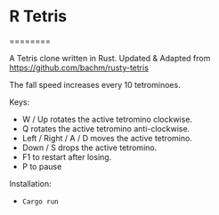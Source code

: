 # R Tetris
========

A Tetris clone written in Rust. Updated & Adapted from https://github.com/bachm/rusty-tetris

The fall speed increases every 10 tetrominoes.

Keys:
- W / Up rotates the active tetromino clockwise.
- Q rotates the active tetromino anti-clockwise.
- Left / Right / A / D moves the active tetromino.
- Down / S drops the active tetromino.
- F1 to restart after losing.
- P to pause

Installation:
- `Cargo run`